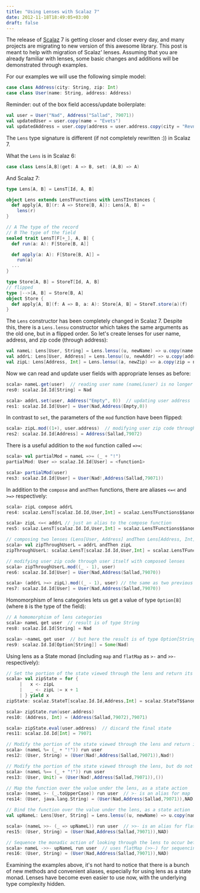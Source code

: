 ```yaml
---
title: "Using Lenses with Scalaz 7"
date: 2012-11-18T18:49:05+03:00
draft: false
---
```


The release of [Scalaz](https://github.com/scalaz/scalaz) 7 is getting closer and closer every day, and many projects are migrating to new version of this awesome library. This post is meant to help with migration of Scalaz' lenses. Assuming that you are already familiar with lenses, some basic changes and additions will be demonstrated through examples.

For our examples we will use the following simple model:
```scala
case class Address(city: String, zip: Int)
case class User(name: String, address: Address)
```

Reminder: out of the box field access/update boilerplate:
```scala
val user = User("Nad", Address("Sallad", 79071))
val updatedUser = user.copy(name = "Evets")
val updatedAddress = user.copy(address = user.address.copy(city = "Revned"))
```

The `Lens` type signature is different (if not completely rewritten :)) in Scalaz 7.

What the `Lens` is in Scalaz 6:
```scala
case class Lens[A,B](get: A => B, set: (A,B) => A)
```

And Scalaz 7:
```scala
type Lens[A, B] = LensT[Id, A, B]

object Lens extends LensTFunctions with LensTInstances {
  def apply[A, B](r: A => Store[B, A]): Lens[A, B] =
    lens(r)
}

// A The type of the record
// B The type of the field
sealed trait LensT[F[+_], A, B] {
  def run(a: A): F[Store[B, A]]

  def apply(a: A): F[Store[B, A]] =
    run(a)
  ...
}

type Store[A, B] = StoreT[Id, A, B]
// flipped
type |-->[A, B] = Store[B, A]
object Store {
  def apply[A, B](f: A => B, a: A): Store[A, B] = StoreT.store(a)(f)
}
```

The `Lens` constructor has been completely changed in Scalaz 7. Despite this, there is a `Lens.lensu` constructor which takes the same arguments as the old one, but in a flipped order. So let's create lenses for user name, address, and zip code (through address):
```scala
val nameL: Lens[User, String] = Lens.lensu((u, newName) => u.copy(name = newName), _.name)
val addrL: Lens[User, Address] = Lens.lensu((u, newAddr) => u.copy(address = newAddr), _.address)
val zipL: Lens[Address, Int] = Lens.lensu((a, newZip) => a.copy(zip = newZip), _.zip)
```

Now we can read and update user fields with appropriate lenses as before:
```scala
scala> nameL.get(user)  // reading user name (nameL(user) is no longer identical to nameL.get(user))
res0: scalaz.Id.Id[String] = Nad

scala> addrL.set(user, Address("Empty", 0))  // updating user address
res1: scalaz.Id.Id[User] = User(Nad,Address(Empty,0))
```

In contrast to `set`, the parameters of the `mod` function have been flipped:
```scala
scala> zipL.mod((1+), user.address)  // modifying user zip code through address (user.address)
res2: scalaz.Id.Id[Address] = Address(Sallad,79072)
```

There is a useful addition to the `mod` function called `=>=`:
```scala
scala> val partialMod = nameL =>= (_ + "!")
partialMod: User => scalaz.Id.Id[User] = <function1>

scala> partialMod(user)
res3: scalaz.Id.Id[User] = User(Nad!,Address(Sallad,79071))
```

In addition to the `compose` and `andThen` functions, there are aliases `<=<` and `>=>` respectively:
```scala
scala> zipL compose addrL
res4: scalaz.LensT[scalaz.Id.Id,User,Int] = scalaz.LensTFunctions$$anon$5@51557949

scala> zipL <=< addrL // just an alias to the compose function
res5: scalaz.LensT[scalaz.Id.Id,User,Int] = scalaz.LensTFunctions$$anon$5@3f1cf257

// composing two lenses (Lens[User, Address] andThen Lens[Address, Int] = Lens[User, Int])
scala> val zipThroughUserL = addrL andThen zipL
zipThroughUserL: scalaz.LensT[scalaz.Id.Id,User,Int] = scalaz.LensTFunctions$$anon$5@5c921914

// modifying user zip code through user itself with composed lenses
scala> zipThroughUserL.mod((_ - 1), user)
res6: scalaz.Id.Id[User] = User(Nad,Address(Sallad,79070))

scala> (addrL >=> zipL).mod((_ - 1), user) // the same as two previous lines
res7: scalaz.Id.Id[User] = User(Nad,Address(Sallad,79070))
```

Homomorphism of lens categories lets us get a value of type `Option[B]` (where `B` is the type of the field):
```scala
// A homomorphism of lens categories
scala> nameL get user  // result is of type String
res8: scalaz.Id.Id[String] = Nad

scala> ~nameL get user  // but here the result is of type Option[String]!
res9: scalaz.Id.Id[Option[String]] = Some(Nad)
```

Using lens as a State monad (including `map` and `flatMap` as `>-` and `>>-` respectively):
```scala
// Set the portion of the state viewed through the lens and return its new value
scala> val zipState = for {
     |   x <- zipL
     |   _ <- zipL := x + 1
     | } yield x
zipState: scalaz.StateT[scalaz.Id.Id,Address,Int] = scalaz.StateT$$anon$7@346d9067

scala> zipState.run(user.address)
res10: (Address, Int) = (Address(Sallad,79072),79071)

scala> zipState.eval(user.address)  // discard the final state
res11: scalaz.Id.Id[Int] = 79071

// Modify the portion of the state viewed through the lens and return its new value
scala> (nameL %= (_ + "!")) run user
res12: (User, String) = (User(Nad!,Address(Sallad,79071)),Nad!)

// Modify the portion of the state viewed through the lens, but do not return its new value
scala> (nameL %== (_ + "!")) run user
res13: (User, Unit) = (User(Nad!,Address(Sallad,79071)),())

// Map the function over the value under the lens, as a state action
scala> (nameL >- (_.toUpperCase)) run user  // >- is an alias for map
res14: (User, java.lang.String) = (User(Nad,Address(Sallad,79071)),NAD)

// Bind the function over the value under the lens, as a state action
val upNameL: Lens[User, String] = Lens.lensu((u, newName) => u.copy(name = newName.toUpperCase), _.name.toUpperCase) // yet another lens for user name

scala> (nameL >>- (_ => upNameL)) run user  // >>- is an alias for flatMap
res15: (User, String) = (User(Nad,Address(Sallad,79071)),NAD)

// Sequence the monadic action of looking through the lens to occur before the state action
scala> nameL ->>- upNameL run user  // uses flatMap (>>-) for sequencing monadic actions
res16: (User, String) = (User(Nad,Address(Sallad,79071)),NAD)
```

Examining the examples above, it's not hard to notice that there is a bunch of new methods and convenient aliases, especially for using lens as a state monad. Lenses have become even easier to use now, with the underlying type complexity hidden.
